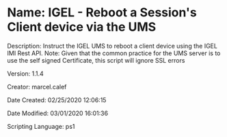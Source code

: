 ﻿# Name: IGEL - Reboot a Session's Client device via the UMS

Description: Instruct the IGEL UMS to reboot a client device using the IGEL IMI Rest API.
Note: Given that the common practice for the UMS server is to use the self signed Certificate, 
          this script will ignore SSL errors

Version: 1.1.4

Creator: marcel.calef

Date Created: 02/25/2020 12:06:15

Date Modified: 03/01/2020 16:01:36

Scripting Language: ps1

